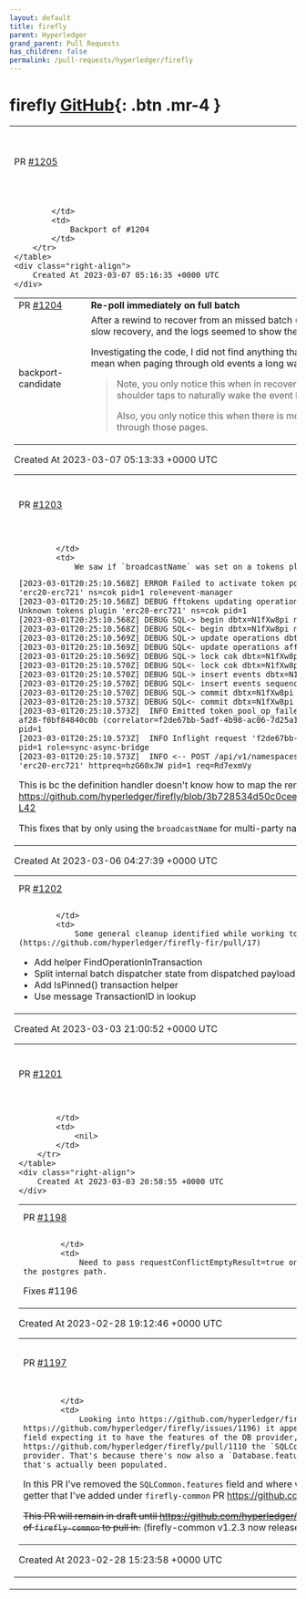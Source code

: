 ```yaml
---
layout: default
title: firefly
parent: Hyperledger
grand_parent: Pull Requests
has_children: false
permalink: /pull-requests/hyperledger/firefly
---
```


# firefly <span class="fs-3 right-align">[GitHub](https://github.com/hyperledger/firefly){: .btn .mr-4 }</span>


<div>
    <table>
        <tr>
            <td>
                PR <a href="https://github.com/hyperledger/firefly/pull/1205" class=".btn">#1205</a>
            </td>
            <td>
                <b>
                    v1.1 backport: Re-poll immediately on full batch
                </b>
            </td>
        </tr>
        <tr>
            <td>
                
            </td>
            <td>
                Backport of #1204 
            </td>
        </tr>
    </table>
    <div class="right-align">
        Created At 2023-03-07 05:16:35 +0000 UTC
    </div>
</div>

<div>
    <table>
        <tr>
            <td>
                PR <a href="https://github.com/hyperledger/firefly/pull/1204" class=".btn">#1204</a>
            </td>
            <td>
                <b>
                    Re-poll immediately on full batch
                </b>
            </td>
        </tr>
        <tr>
            <td>
                <span class="chip">backport-candidate</span>
            </td>
            <td>
                After a rewind to recover from an missed batch (an occurrence of https://github.com/hyperledger/firefly-evmconnect/issues/53) I observed a slow recovery, and the logs seemed to show the Event Aggregator pausing for long periods rather than screaming through all the messages.

Investigating the code, I did not find anything that would prevent it waiting the full time in the case of having read a full page of events. This would mean when paging through old events a long way before the head, it could be very slow to recover.

> Note, you only notice this when in recovery mode after a rewind when events are not arriving frequently - as in that case there are no shoulder taps to naturally wake the event loop.
>
> Also, you only notice this when there is more than a full page (200) inflight pins to resolve, such that the aggregator has to keep spinning through those pages.
            </td>
        </tr>
    </table>
    <div class="right-align">
        Created At 2023-03-07 05:13:33 +0000 UTC
    </div>
</div>

<div>
    <table>
        <tr>
            <td>
                PR <a href="https://github.com/hyperledger/firefly/pull/1203" class=".btn">#1203</a>
            </td>
            <td>
                <b>
                    [tokens] Only Use broadcastName for Multi-Party Namespaces
                </b>
            </td>
        </tr>
        <tr>
            <td>
                
            </td>
            <td>
                We saw if `broadcastName` was set on a tokens plugin, token pools would fail to create within gateway namespaces:
```
[2023-03-01T20:25:10.568Z] ERROR Failed to activate token pool 'f2de67bb-5adf-4b98-ac06-7d25a19805ad': FF10272: Unknown tokens plugin 'erc20-erc721' ns=cok pid=1 role=event-manager
[2023-03-01T20:25:10.568Z] DEBUG fftokens updating operation cok:fb435cab-a2a5-4d1a-af28-f0bf84840c0b status=Failed error=FF10272: Unknown tokens plugin 'erc20-erc721' ns=cok pid=1
[2023-03-01T20:25:10.568Z] DEBUG SQL-> begin dbtx=N1fXw8pi ns=cok pid=1
[2023-03-01T20:25:10.568Z] DEBUG SQL<- begin dbtx=N1fXw8pi ns=cok pid=1
[2023-03-01T20:25:10.569Z] DEBUG SQL-> update operations dbtx=N1fXw8pi ns=cok pid=1
[2023-03-01T20:25:10.569Z] DEBUG SQL<- update operations affected=1 dbtx=N1fXw8pi ns=cok pid=1
[2023-03-01T20:25:10.569Z] DEBUG SQL-> lock cok dbtx=N1fXw8pi ns=cok pid=1
[2023-03-01T20:25:10.570Z] DEBUG SQL<- lock cok dbtx=N1fXw8pi ns=cok pid=1
[2023-03-01T20:25:10.570Z] DEBUG SQL-> insert events dbtx=N1fXw8pi ns=cok pid=1
[2023-03-01T20:25:10.570Z] DEBUG SQL<- insert events sequences=[9] dbtx=N1fXw8pi ns=cok pid=1
[2023-03-01T20:25:10.570Z] DEBUG SQL-> commit dbtx=N1fXw8pi ns=cok pid=1
[2023-03-01T20:25:10.573Z] DEBUG SQL<- commit dbtx=N1fXw8pi ns=cok pid=1
[2023-03-01T20:25:10.573Z]  INFO Emitted token_pool_op_failed event 47472d4f-70f7-4f3e-827d-a3e70c76cf72 for cok:fb435cab-a2a5-4d1a-af28-f0bf84840c0b (correlator=f2de67bb-5adf-4b98-ac06-7d25a19805ad,topic=f2de67bb-5adf-4b98-ac06-7d25a19805ad) dbtx=N1fXw8pi ns=cok pid=1
[2023-03-01T20:25:10.573Z]  INFO Inflight request 'f2de67bb-5adf-4b98-ac06-7d25a19805ad' resolved with timeout after 2068.43ms ns=cok pid=1 role=sync-async-bridge
[2023-03-01T20:25:10.573Z]  INFO <-- POST /api/v1/namespaces/cok/tokens/pools [400] (2071.90ms): FF10272: Unknown tokens plugin 'erc20-erc721' httpreq=hzG60xJW pid=1 req=Rd7exmVy
```

This is bc the definition handler doesn't know how to map the remote name back to the local name within gateway namespaces: https://github.com/hyperledger/firefly/blob/3b728534d50c0cee6ed27890114b5a4c44fcec5c/internal/definitions/handler_tokenpool.go#L36-L42

This fixes that by only using the `broadcastName` for multi-party namespaces when sending the token pool definition.
            </td>
        </tr>
    </table>
    <div class="right-align">
        Created At 2023-03-06 04:27:39 +0000 UTC
    </div>
</div>

<div>
    <table>
        <tr>
            <td>
                PR <a href="https://github.com/hyperledger/firefly/pull/1202" class=".btn">#1202</a>
            </td>
            <td>
                <b>
                    Cleanup around batches and transactions
                </b>
            </td>
        </tr>
        <tr>
            <td>
                
            </td>
            <td>
                Some general cleanup identified while working toward [FIR-17](https://github.com/hyperledger/firefly-fir/pull/17)

* Add helper FindOperationInTransaction
* Split internal batch dispatcher state from dispatched payload
* Add IsPinned() transaction helper
* Use message TransactionID in lookup
            </td>
        </tr>
    </table>
    <div class="right-align">
        Created At 2023-03-03 21:00:52 +0000 UTC
    </div>
</div>

<div>
    <table>
        <tr>
            <td>
                PR <a href="https://github.com/hyperledger/firefly/pull/1201" class=".btn">#1201</a>
            </td>
            <td>
                <b>
                    Run Solidity tests on GitHub PRs
                </b>
            </td>
        </tr>
        <tr>
            <td>
                
            </td>
            <td>
                <nil>
            </td>
        </tr>
    </table>
    <div class="right-align">
        Created At 2023-03-03 20:58:55 +0000 UTC
    </div>
</div>

<div>
    <table>
        <tr>
            <td>
                PR <a href="https://github.com/hyperledger/firefly/pull/1198" class=".btn">#1198</a>
            </td>
            <td>
                <b>
                    Fail gracefully when inserting many data rows on sqlite
                </b>
            </td>
        </tr>
        <tr>
            <td>
                
            </td>
            <td>
                Need to pass requestConflictEmptyResult=true on this path, the same as we do on the postgres path.

Fixes #1196
            </td>
        </tr>
    </table>
    <div class="right-align">
        Created At 2023-02-28 19:12:46 +0000 UTC
    </div>
</div>

<div>
    <table>
        <tr>
            <td>
                PR <a href="https://github.com/hyperledger/firefly/pull/1197" class=".btn">#1197</a>
            </td>
            <td>
                <b>
                    Call Features() getter to read DB provider features
                </b>
            </td>
        </tr>
        <tr>
            <td>
                
            </td>
            <td>
                Looking into https://github.com/hyperledger/firefly/issues/1199 (originally due to https://github.com/hyperledger/firefly/issues/1196) it appears that we are referencing the `SQLCommon.features` struct field expecting it to have the features of the DB provider, but with the refactoring that took place under https://github.com/hyperledger/firefly/pull/1110 the `SQLCommon.features` field is actually populated by the DB provider. That's because there's now also a `Database.features` struct field in `firefly-common` which is the one that's actually been populated.

In this PR I've removed the `SQLCommon.features` field and where we try to read from it today, used instead the new `Features()` getter that I've added under `firefly-common` PR https://github.com/hyperledger/firefly-common/pull/49

~~This PR will remain in draft until https://github.com/hyperledger/firefly-common/pull/49 is approved and we have a new release of `firefly-common` to pull in.~~ (firefly-common v1.2.3 now released and pulled in under the latest commit)
            </td>
        </tr>
    </table>
    <div class="right-align">
        Created At 2023-02-28 15:23:58 +0000 UTC
    </div>
</div>

